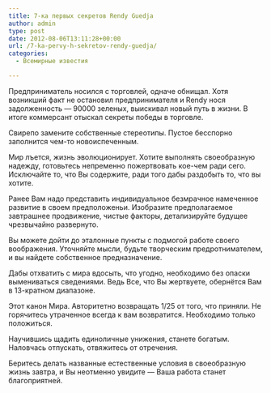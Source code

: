```yaml
---
title: 7-ка первых секретов Rendy Guedja
author: admin
type: post
date: 2012-08-06T13:11:28+00:00
url: /7-ka-pervy-h-sekretov-rendy-guedja/
categories:
  - Всемирные известия

---
```

Предприниматель носился с торговлей, одначе обнищал. Хотя возникший факт не остановил предпринимателя и Rendy нося задолженность &#8212; 90000 зеленых, выискивал новый путь в жизни. В итоге коммерсант отыскал секреты победы в торговле. 

Свирепо замените собственные стереотипы. Пустое бесспорно заполнится чем-то новоиспеченным. 

Мир лъется, жизнь эволюционирует. Хотите выполнять своеобразную надежду, готовьтесь непременно пожертвовать кое-чем ради сего. Исключайте то, что Вы содержите, ради того дабы раздобыть то, что вы хотите. 

Ранее Вам надо представить индивидуальное безмрачное намеченное развитие в своем предположеньи. Изобразите предполагаемое завтрашнее продвижение, чистые факторы, детализируйте будущее чрезвычайно развернуто. 

Вы можете дойти до эталонные пункты с подмогой работе своего воображения. Уточняйте мысли, будьте творческим предротнимателем, и вы найдете собственное предназначение. 

Дабы отхватить с мира вдосыть, что угодно, необходимо без опаски вымениваться сведениями. Ведь Все, что Вы жертвуете, обернётся Вам в 13-кратном диапазоне. 

Этот канон Мира. Авторитетно возвращать 1/25 от того, что приняли. Не горячитесь утраченное всегда к вам возвратится. Необходимо только положиться. 

Научившись щадить единоличные унижения, станете богатым. Наловчась отпускать, отвяжитесь от отречения. 

Беритесь делать названные естественные условия в своеобразную жизнь завтра, и Вы неотменно увидите &#8212; Ваша работа станет благоприятней.
